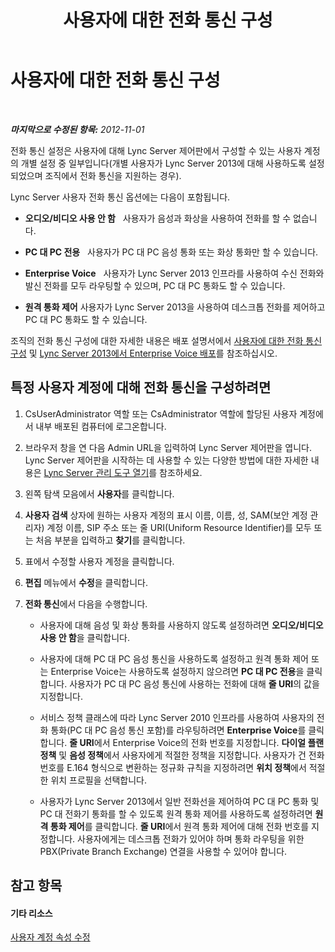 ﻿---
title: 사용자에 대한 전화 통신 구성
TOCTitle: 사용자에 대한 전화 통신 구성
ms:assetid: 4546432e-c839-4517-a2c5-bc0d4d8c6a03
ms:mtpsurl: https://technet.microsoft.com/ko-kr/library/Gg520988(v=OCS.15)
ms:contentKeyID: 49303491
ms.date: 08/10/2015
mtps_version: v=OCS.15
ms.translationtype: HT
---

# 사용자에 대한 전화 통신 구성

 

_**마지막으로 수정된 항목:** 2012-11-01_

전화 통신 설정은 사용자에 대해 Lync Server 제어판에서 구성할 수 있는 사용자 계정의 개별 설정 중 일부입니다(개별 사용자가 Lync Server 2013에 대해 사용하도록 설정되었으며 조직에서 전화 통신을 지원하는 경우).

Lync Server 사용자 전화 통신 옵션에는 다음이 포함됩니다.

  - **오디오/비디오 사용 안 함**   사용자가 음성과 화상을 사용하여 전화를 할 수 없습니다.

  - **PC 대 PC 전용**   사용자가 PC 대 PC 음성 통화 또는 화상 통화만 할 수 있습니다.

  - **Enterprise Voice**   사용자가 Lync Server 2013 인프라를 사용하여 수신 전화와 발신 전화를 모두 라우팅할 수 있으며, PC 대 PC 통화도 할 수 있습니다.

  - **원격 통화 제어** 사용자가 Lync Server 2013을 사용하여 데스크톱 전화를 제어하고 PC 대 PC 통화도 할 수 있습니다.

조직의 전화 통신 구성에 대한 자세한 내용은 배포 설명서에서 [사용자에 대한 전화 통신 구성](lync-server-2013-configure-telephony-for-a-user.md) 및 [Lync Server 2013에서 Enterprise Voice 배포](lync-server-2013-deploying-enterprise-voice.md)를 참조하십시오.

## 특정 사용자 계정에 대해 전화 통신을 구성하려면

1.  CsUserAdministrator 역할 또는 CsAdministrator 역할에 할당된 사용자 계정에서 내부 배포된 컴퓨터에 로그온합니다.

2.  브라우저 창을 연 다음 Admin URL을 입력하여 Lync Server 제어판을 엽니다. Lync Server 제어판을 시작하는 데 사용할 수 있는 다양한 방법에 대한 자세한 내용은 [Lync Server 관리 도구 열기](lync-server-2013-open-lync-server-administrative-tools.md)를 참조하세요.

3.  왼쪽 탐색 모음에서 **사용자**를 클릭합니다.

4.  **사용자 검색** 상자에 원하는 사용자 계정의 표시 이름, 이름, 성, SAM(보안 계정 관리자) 계정 이름, SIP 주소 또는 줄 URI(Uniform Resource Identifier)를 모두 또는 처음 부분을 입력하고 **찾기**를 클릭합니다.

5.  표에서 수정할 사용자 계정을 클릭합니다.

6.  **편집** 메뉴에서 **수정**을 클릭합니다.

7.  **전화 통신**에서 다음을 수행합니다.
    
      - 사용자에 대해 음성 및 화상 통화를 사용하지 않도록 설정하려면 **오디오/비디오 사용 안 함**을 클릭합니다.
    
      - 사용자에 대해 PC 대 PC 음성 통신을 사용하도록 설정하고 원격 통화 제어 또는 Enterprise Voice는 사용하도록 설정하지 않으려면 **PC 대 PC 전용**을 클릭합니다. 사용자가 PC 대 PC 음성 통신에 사용하는 전화에 대해 **줄 URI**의 값을 지정합니다.
    
      - 서비스 정책 클래스에 따라 Lync Server 2010 인프라를 사용하여 사용자의 전화 통화(PC 대 PC 음성 통신 포함)를 라우팅하려면 **Enterprise Voice**를 클릭합니다. **줄 URI**에서 Enterprise Voice의 전화 번호를 지정합니다. **다이얼 플랜 정책** 및 **음성 정책**에서 사용자에게 적절한 정책을 지정합니다. 사용자가 건 전화 번호를 E.164 형식으로 변환하는 정규화 규칙을 지정하려면 **위치 정책**에서 적절한 위치 프로필을 선택합니다.
    
      - 사용자가 Lync Server 2013에서 일반 전화선을 제어하여 PC 대 PC 통화 및 PC 대 전화기 통화를 할 수 있도록 원격 통화 제어를 사용하도록 설정하려면 **원격 통화 제어**를 클릭합니다. **줄 URI**에서 원격 통화 제어에 대해 전화 번호를 지정합니다. 사용자에게는 데스크톱 전화가 있어야 하며 통화 라우팅을 위한 PBX(Private Branch Exchange) 연결을 사용할 수 있어야 합니다.

## 참고 항목

#### 기타 리소스

[사용자 계정 속성 수정](lync-server-2013-modifying-user-account-properties.md)

